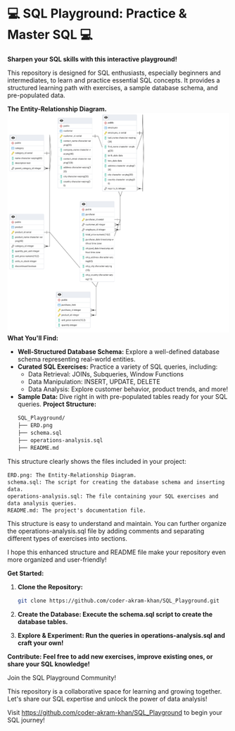 # 💻 SQL Playground: Practice & Master SQL 💻

**Sharpen your SQL skills with this interactive playground!**

This repository is designed for SQL enthusiasts, especially beginners and intermediates, to learn and practice essential SQL concepts. It provides a structured learning path with exercises, a sample database schema, and pre-populated data.

**The Entity-Relationship Diagram.**
<img src="https://github.com/coder-akram-khan/SQL_Playground/blob/main/ERD.png?raw=true" width="1000"/>
**What You'll Find:**

* **Well-Structured Database Schema:** Explore a well-defined database schema representing real-world entities.
* **Curated SQL Exercises:** Practice a variety of SQL queries, including:
    * Data Retrieval: JOINs, Subqueries, Window Functions
    * Data Manipulation: INSERT, UPDATE, DELETE
    * Data Analysis: Explore customer behavior, product trends, and more!
* **Sample Data:** Dive right in with pre-populated tables ready for your SQL queries.
**Project Structure:**
   ```bash
   SQL_Playground/
  ├── ERD.png
  ├── schema.sql
  ├── operations-analysis.sql
  ├── README.md

This structure clearly shows the files included in your project:

    ERD.png: The Entity-Relationship Diagram.
    schema.sql: The script for creating the database schema and inserting data.
    operations-analysis.sql: The file containing your SQL exercises and data analysis queries.
    README.md: The project's documentation file.

This structure is easy to understand and maintain. You can further organize the operations-analysis.sql file by adding comments and separating different types of exercises into sections.

I hope this enhanced structure and README file make your repository even more organized and user-friendly!
  
  
**Get Started:**

1. **Clone the Repository:**
   ```bash
   git clone https://github.com/coder-akram-khan/SQL_Playground.git
2. **Create the Database: Execute the schema.sql script to create the database tables.**

3. **Explore & Experiment: Run the queries in operations-analysis.sql and craft your own!**

**Contribute: Feel free to add new exercises, improve existing ones, or share your SQL knowledge!**

Join the SQL Playground Community!

This repository is a collaborative space for learning and growing together. Let's share our SQL expertise and unlock the power of data analysis!

Visit https://github.com/coder-akram-khan/SQL_Playground to begin your SQL journey!

